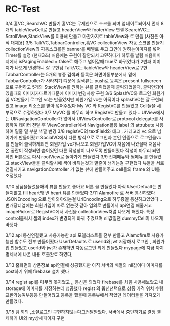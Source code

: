 # RC-Test
3/4 
홈VC ,SearchVC 만들기
홈VC는 무제한으로 스크롤 되며 업데이트되어서 먼저 8개의 tableViewCell로 만들고
headerView와 footerView 연결 
SearchVC는 ScrollView,StackView를 이용해 만들고 마찬가지로 tableView와 로 만듬
(사진은 아직 대체용)
3/5 
TalkVC,TabbarController,홈VC collectionView 자동 스크롤 만들기
collectionView의 자동스크롤은 banner를 배열로 두고 그안에 원하는이미지를 넣어 Timer를 설정 (현재3초) 처음에는 구현이 잘안되서 고민하다가 하루를 날림 
처음이미지에서 isPagingEnabled = false로 해주고 넘어갈때 true로 바뀌었다가 2번째 이미지가 나오게 변경하니 잘 구현됨
TalkVC는 tableView와 headerView로구현
TabbarController는 5개의 뷰중 검색과 등록은 화면이동부분에서 밑에 TabbarController가 사라지기 떄문에 검색뷰는 push로 등록은 present fullscreen으로 구현하고 5개의 StackView를 원하는 뷰를 클릭했을때 
클릭되었을때, 클릭안되어있을때의 이미지가다르기때문에 이미지 변경사항 구현
3/6 
SplashVC와 로그인 회원가입 VC만들기
로그인 vc는 만들었지만 회원가입 vc는 아직이다
splashVC는 잘 구현되었고 
image 리소스를 받아 넣어주었다 
My VC 와 RegistVC를 만들었고 Cell들을 세부적으로 수정하였다
 3/7 
 MyVC 를 마무리 하고 
 RegistVC 만들고 있다 .. 
 UIView에서는 UINavigationController가 없어서 UIViewController로 protocol delegate를 사용하여 데이터 전달 후 ViewController에서 Navigation활용
 label 의 attrubute 사용 하여 밑줄 밑 부분 색깔 변경 
 3/8 
 registVC의 textField와 태그 , 카테고리 vc 으로 넘어가게 만들어줬고
 SocialVC에서 다른 방식으로 로그인과 본인 인증으로 로그인을vc를 만들어 클릭하게되면 회원가입 vc가나오고
 회원가입VC이 처음에 나왔을때 처음나온 공란이 작성되면 숨어있던 다른 작성창이 나오도록 만들어줬다
작성이 마무리 되면 확인 버튼으로 다시 rootView로 돌아가게 만들었다
3/9
 전체메뉴와 찜메뉴 를 만들었고 stackView들을 클릭할시에 색이 바뀌는것과 밑줄이 생기는걸 구현했다
 뷰들을 서로 연결시키고 navigationController 가 없는 뷰에 만들어주고 
 cell들의 frame 와 UI를 조정했다
 
3/10
 상품을눌렀을때의 뷰를 만들고 좋아요 버튼 을 만들었다 아직 UserDefualt는 만들지않고 
 fill heart와 빈 heart 뷰를 만들었다 
3/11
Alamofire 로 서버 통신하였다 JSONEncoding 으로 받아와야되는걸 UrlEncoding으로 하루종일 통신하고있었다 ..
번개장터앱에는 회원가입이 따로 없는것 같아 임의로 만들어서 api연결 해줄거고 
imagePicker로 RegistVC에서 사진을 collectionView처럼 나오게 해줬다.
특정 control클릭시 셀의 index가 변경되게 바꿔 주었으며 nil값일땐 dummyCell이 나오게 바꿧다

 3/12 
api 통신연결했고 
사용가능한 api 모델리스트들 전부 만들고
Alamofire로 사용가능한 함수도 전부 만들어줬다
UserDefaults 로 userId와 jwt 저장해서 로그인 , 회원가입 만들었고 userId와 jwt가 존재하면 자동로그인 되게 만들었다
mypage에 지금 까지명세서에 나온 내용 호출완료 하였다,

3/13 
홈화면의 상품정보 api연결에 성공했지만 아직 
서버의 배열의 nil값이다 이미지를 post하기 위에 firebase 설치 했다

3/14 
regist api를 마무리 못지었고 ,, 통신은 되었다 
firebase를 처음 사용해보았고 내 storage에 이미지를 저장하는데 성공했다
regist 의 옵션선택으로 상품 가격 위치 수량 교환가능여부등등 만들어줬고 등록을 했을때 
등록뷰에서 적었던 데이터들을 가져오게 만들었다.

3/15 
팀 회의 ,소셜로그인 구현하지않는다고전달받았다. 서버에서 중단하기로 결정
결제하기 UI와 my상세페이지 구현
 
